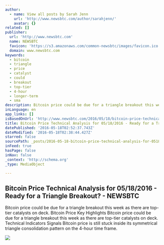```yaml
---
author:
  - name: View all posts by Sarah Jenn
    url: 'http://www.newsbtc.com/author/sarahjenn/'
    avatar: {}
related: []
publisher:
  url: 'http://www.newsbtc.com'
  name: NEWSBTC
  favicon: 'https://s3.amazonaws.com/common-newsbtc/images/favicon.ico'
  domain: www.newsbtc.com
keywords:
  - bitcoin
  - triangle
  - price
  - catalyst
  - could
  - breakout
  - top-tier
  - 4-hour
  - longer-term
  - sma
description: Bitcoin price could be due for a triangle breakout this week as there are top-tier catalysts on deck. Bitcoin Price Key Highlights Bitcoin price could be due for a triangle breakout this week as there are top-tier catalysts on deck. Technical Indicators Signals Bitcoin price is still stuck inside its symmetrical triangle consolidation pattern on the 4-hour time frame.
inLanguage: en
app_links: []
isBasedOnUrl: 'http://www.newsbtc.com/2016/05/18/bitcoin-price-technical-analysis-05182016-ready-triangle-breakout/'
title: Bitcoin Price Technical Analysis for 05/18/2016 - Ready for a Triangle Breakout? - NEWSBTC
datePublished: '2016-05-18T02:52:37.743Z'
dateModified: '2016-05-18T02:38:44.427Z'
starred: false
sourcePath: _posts/2016-05-18-bitcoin-price-technical-analysis-for-05182016-ready-for.md
inFeed: true
hasPage: false
inNav: false
_context: 'http://schema.org'
_type: MediaObject

---
```

<article style=""><h1>Bitcoin Price Technical Analysis for 05/18/2016 - Ready for a Triangle Breakout? - NEWSBTC</h1><p>Bitcoin price could be due for a triangle breakout this week as there are top-tier catalysts on deck. Bitcoin Price Key Highlights Bitcoin price could be due for a triangle breakout this week as there are top-tier catalysts on deck. Technical Indicators Signals Bitcoin price is still stuck inside its symmetrical triangle consolidation pattern on the 4-hour time frame.</p><img src="http://s3.amazonaws.com/main-newsbtc-images/2016/05/18032447/160518_bitcoin.png" /></article>